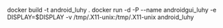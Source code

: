 docker build -t android_luhy .
docker run -d -P --name androidgui_luhy -e DISPLAY=$DISPLAY -v /tmp/.X11-unix:/tmp/.X11-unix android_luhy
